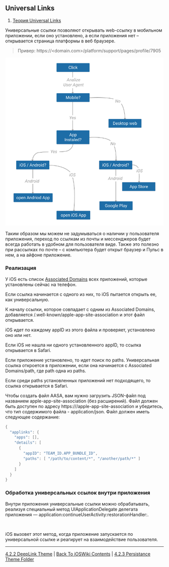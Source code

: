 ## Universal Links

1. [Теория Universal Links](https://habr.com/ru/articles/423315/)

Универсальные ссылки позволяют открывать web-ссылку в мобильном приложении, если оно установлено, а если приложения нет – открывается страница платформы в веб браузере.

> Привер: https://<domain.com>/platform/support/pages/profile/7905

![](https://github.com/eldaroid/pictures/blob/master/iOSWiki/IosDevTools/universal_links.png?raw=true)

Таким образом мы можем не задумываться о наличии у пользователя приложения, переход по ссылкам из почты и мессенджеров будет всегда работать в удобном для пользователя виде. Также это полезно при рассылках по почте – с компьютера будет открыт браузер и Пульс в нем, а на айфоне приложение.

### Реализация

У iOS есть список [Associated Domains](https://developer.apple.com/documentation/xcode/supporting-associated-domains) всех приложений, которые установлены сейчас на телефон.

Если ссылка начинается с одного из них, то iOS пытается открыть ее, как универсальную. 

К началу ссылки, которое совпадает с одним из Associated Domains, добавляется /.well-known/apple-app-site-association и этот файл открывается.

iOS идет по каждому appID из этого файла и проверяет, установлено оно или нет. 

Если iOS не нашла ни одного установленного appID, то ссылка открывается в Safari.

Если приложение установлено, то идет поиск по paths. Универсальная ссылка откроется в приложении, если она начинается с Associated Domains/path, где path одна из paths.

Если среди paths установленных приложений нет подходящего, то ссылка открывается в Safari.






Чтобы создать файл AASA, вам нужно загрузить JSON-файл под названием apple-app-site-association (без расширений). Файл должен быть доступен по адресу https://<mydomain>/apple-app-site-association и убедитесь, что тип содержимого файла - application/json. Файл должен иметь следующее содержание:
```swift
{
  "applinks": {
    "apps": [],
    "details": [
      {
        "appID": "TEAM_ID.APP_BUNDLE_ID",
        "paths": [ "/path/to/content/*", "/another/path/*" ]
      }
    ]
  }
}
```

### Обработка универсальных ссылок внутри приложения

Внутри приложения универсальные ссылки можно обрабатывать, реализуя специальный метод UIApplicationDelegate делегата приложения — application:continueUserActivity:restorationHandler:. 

![]()

iOS вызовет этот метод, когда приложение запускается по универсальной ссылке и реагирует на взаимодействие пользователя.

---

[4.2.2 DeepLink Theme](./4.2.2.2%20Deeplink.md) | [Back To iOSWiki Contents](https://github.com/eldaroid/iOSWiki) | [4.2.3 Persistance Theme Folder](../4.2.3%20Persistence/)
